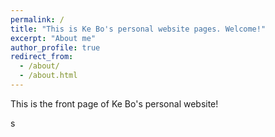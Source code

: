 ```yaml
---
permalink: /
title: "This is Ke Bo's personal website pages. Welcome!"
excerpt: "About me"
author_profile: true
redirect_from: 
  - /about/
  - /about.html
---
```


This is the front page of Ke Bo's personal website!


s
